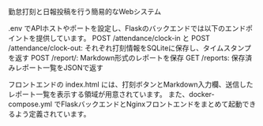 勤怠打刻と日報投稿を行う簡易的なWebシステム

.env でAPIホストやポートを設定し、Flaskのバックエンドでは以下のエンドポイントを提供しています。
POST /attendance/clock-in と POST /attendance/clock-out: それぞれ打刻情報をSQLiteに保存し、タイムスタンプを返す
POST /report/: Markdown形式のレポートを保存
GET /reports: 保存済みレポート一覧をJSONで返す

フロントエンドの index.html には、打刻ボタンとMarkdown入力欄、送信したレポート一覧を表示する領域が用意されています。
また、docker-compose.yml でFlaskバックエンドとNginxフロントエンドをまとめて起動できるよう定義されています。

